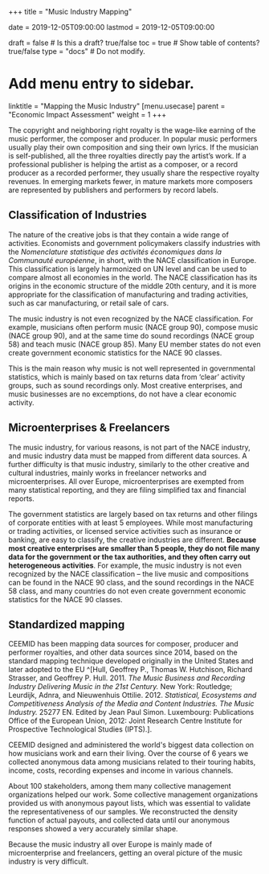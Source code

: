 +++
title = "Music Industry Mapping"

date = 2019-12-05T09:00:00
lastmod = 2019-12-05T09:00:00

draft = false  # Is this a draft? true/false
toc = true  # Show table of contents? true/false
type = "docs"  # Do not modify.

# Add menu entry to sidebar.
linktitle = "Mapping the Music Industry"
[menu.usecase]
  parent = "Economic Impact Assessment"
  weight = 1
+++

The copyright and neighboring right royalty is the wage-like earning of the music performer, the composer and producer. In popular music performers usually play their own composition and sing their own lyrics. If the musician is self-published, all the three royalties directly pay the artist’s work. If a professional publisher is helping the artist as a composer, or a record producer as a recorded performer, they usually share the respective royalty revenues. In emerging markets fewer, in mature markets more composers are represented by publishers and performers by record labels. 

## Classification of Industries

The nature of the creative jobs is that they contain a wide range of activities. Economists and government policymakers classify industries with the _Nomenclature statistique des activités économiques dans la Communauté européenne_, in short, with the NACE classification in Europe. This classification is largely harmonized on UN level and can be used to compare almost all economies in the world. The NACE classification has its origins in the economic structure of the middle 20th century, and it is more appropriate for the classification of manufacturing and trading activities, such as car manufacturing, or retail sale of cars.

The music industry is not even recognized by the NACE classification. For example, musicians often perform music (NACE group 90), compose music (NACE group 90), and at the same time do sound recordings (NACE group 58) and teach music (NACE group 85). Many EU member states do not even create government economic statistics for the NACE 90 classes.

This is the main reason why music is not well represented in governmental statistics, which is mainly based on tax returns data from ‘clear’ activity groups, such as sound recordings only. Most creative enterprises, and music businesses are no excemptions, do not have a clear economic activity.

## Microenterprises & Freelancers

The music industry, for various reasons, is not part of the NACE industry, and music industry data must be mapped from different data sources.  A further difficulty is that music industry, similarly to the other creative and cultural industries, mainly works in freelancer networks and microenterprises.  All over Europe, microenterprises are exempted from many statistical reporting, and they are filing simplified tax and financial reports. 

The government statistics are largely based on tax returns and other filings of corporate entities with at least 5 employees.  While most manufacturing or trading activities, or licensed service activities such as insurance or banking, are easy to classify, the creative industries are different.  **Because most creative enterprises are smaller than 5 people, they do not file many data for the government or the tax authorities, and they often carry out heterogeneous activities**.  For example, the music industry is not even recognized by the NACE classification – the live music and compositions can be found in the NACE 90 class, and the sound recordings in the NACE 58 class, and many countries do not even create government economic statistics for the NACE 90 classes.

## Standardized mapping

CEEMID has been mapping data sources for composer, producer and performer royalties, and other data sources since 2014, based on the standard mapping technique developed originally in the United States and later adopted to the EU ^[Hull, Geoffrey P., Thomas W. Hutchison, Richard Strasser, and Geoffrey P. Hull. 2011. _The Music Business and Recording Industry Delivering Music in the 21st Century._ New York: Routledge; Leurdijk, Adnra, and Nieuwenhuis Ottilie. 2012. _Statistical, Ecosystems and Competitiveness Analysis of the Media and Content Industries. The Music Industry._ 25277 EN. Edited by Jean Paul Simon. Luxembourg: Publications Office of the European Union, 2012: Joint Research Centre Institute for Prospective Technological Studies (IPTS).]. 

CEEMID designed and administered the world's biggest data collection on how musicians work and earn their living.  Over the course of 6 years we collected anonymous data among musicians related to their touring habits, income, costs, recording expenses and income in various channels. 

About 100 stakeholders, among them many collective management organizations helped our work.  Some collective management organizations provided us with anonymous payout lists, which was essential to validate the representativeness of our samples.  We reconstructed the density function of actual payouts, and collected data until our anonymous responses showed a very accurately similar shape.

Because the music industry all over Europe is mainly made of microenterprise and freelancers, getting an overal picture of the music industry is very difficult. 
